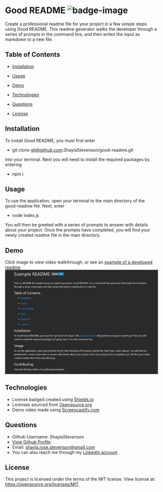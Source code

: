 # Good README ![badge-image](https://img.shields.io/static/v1?label=license&message=MIT&color=blue)  
Create a professional readme file for your project in a few simple steps using Good README. This readme generator walks the developer through a series of prompts in the command line, and then writes the input as markdown to a new file. 

## Table of Contents

  * [Installation](#Installation)

  * [Usage](#Usage)

  * [Demo](#Demo)

  * [Technologies](#Technologies)

  * [Questions](#Questions)

  * [License](#License)

  ## Installation
  To install Good README, you must first enter
  * git clone git@github.com:ShaylaStevenson/good-readme.git

  into your terminal. Next you will need to install the required packages by entering
  * npm i
  
  ## Usage
  To use the application, open your terminal to the main directory of the good-readme file. Next, enter
  * node index.js
  
  You will then be greeted with a series of prompts to answer with details about your project. Once the prompts have completed, you will find your newly created readme file in the main directory. 

  ## Demo
  Click image to view video walkthrough, or see an [example of a developed readme](EXAMPLE-README.md).
  [![Demo Image](assets/images/demo-image.png)](https://drive.google.com/file/d/14XmptldMx9oT_E3lBxuuuCxjrH0HZEy5/view "Demo Video")

  ## Technologies
  * License badged created using [Shields.io](https://shields.io/)
  * Licenses sourced from [Opensource.org](https://opensource.org/)
  * Demo video made using [Screencastify.com](https://www.screencastify.com/)

  ## Questions
  * Github Username: ShaylaStevenson
  * [View Github Profile](https://github.com/ShaylaStevenson)
  * Email: shayla.rose.stevenson@gmail.com
  * You can also reach me through my [LinkedIn account](https://www.linkedin.com/in/shayla-stevenson-806143200/) .

  ## License
  This project is licensed under the terms of the MIT license. View license at:
  https://opensource.org/licenses/MIT.
